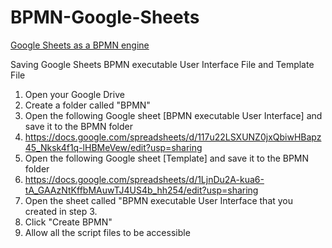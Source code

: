 # BPMN-Google-Sheets
<u>Google Sheets as a BPMN engine</u>

Saving Google Sheets BPMN executable User Interface File and Template File
1) Open your Google Drive
2) Create a folder called "BPMN"
3) Open the following Google sheet [BPMN executable User Interface] and save it to the BPMN folder
4) https://docs.google.com/spreadsheets/d/117u22LSXUNZ0jxQbiwHBapz45_Nksk4f1q-lHBMeVew/edit?usp=sharing
5) Open the following Google sheet [Template] and save it to the BPMN folder
6) https://docs.google.com/spreadsheets/d/1LjnDu2A-kua6-tA_GAAzNtKffbMAuwTJ4US4b_hh254/edit?usp=sharing
7) Open the sheet called "BPMN executable User Interface that you created in step 3.
8) Click "Create BPMN"
9) Allow all the script files to be accessible


